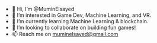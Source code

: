 - 👋 Hi, I’m @MuminElsayed
- 👀 I’m interested in Game Dev, Machine Learning, and VR.
- 🌱 I’m currently learning Machine Learning & blockchain.
- 💞️ I’m looking to collaborate on building fun games!
- 📫 Reach me on muminelsayed@gmail.com

<!---
MuminElsayed/MuminElsayed is a ✨ special ✨ repository because its `README.md` (this file) appears on your GitHub profile.
You can click the Preview link to take a look at your changes.
--->
